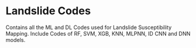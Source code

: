 # Landslide Codes
Contains all the ML and DL Codes used for Landslide Susceptibility Mapping. Include Codes of RF, SVM, XGB, KNN, MLPNN, ID CNN and DNN models.
